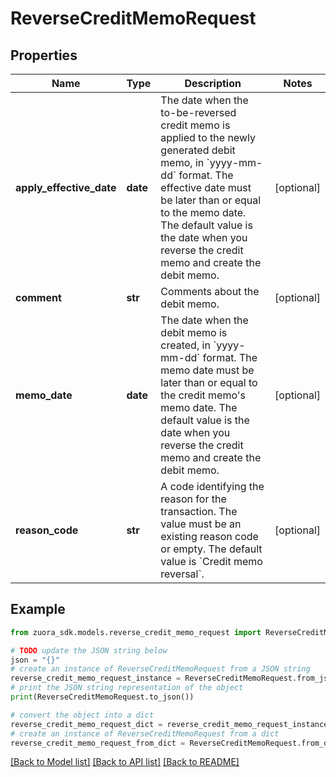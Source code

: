 # ReverseCreditMemoRequest


## Properties

Name | Type | Description | Notes
------------ | ------------- | ------------- | -------------
**apply_effective_date** | **date** | The date when the to-be-reversed credit memo is applied to the newly generated debit memo, in &#x60;yyyy-mm-dd&#x60; format. The effective date must be later than or equal to the memo date.  The default value is the date when you reverse the credit memo and create the debit memo.  | [optional] 
**comment** | **str** | Comments about the debit memo.  | [optional] 
**memo_date** | **date** | The date when the debit memo is created, in &#x60;yyyy-mm-dd&#x60; format. The memo date must be later than or equal to the credit memo&#39;s memo date.  The default value is the date when you reverse the credit memo and create the debit memo.  | [optional] 
**reason_code** | **str** | A code identifying the reason for the transaction. The value must be an existing reason code or empty. The default value is &#x60;Credit memo reversal&#x60;.  | [optional] 

## Example

```python
from zuora_sdk.models.reverse_credit_memo_request import ReverseCreditMemoRequest

# TODO update the JSON string below
json = "{}"
# create an instance of ReverseCreditMemoRequest from a JSON string
reverse_credit_memo_request_instance = ReverseCreditMemoRequest.from_json(json)
# print the JSON string representation of the object
print(ReverseCreditMemoRequest.to_json())

# convert the object into a dict
reverse_credit_memo_request_dict = reverse_credit_memo_request_instance.to_dict()
# create an instance of ReverseCreditMemoRequest from a dict
reverse_credit_memo_request_from_dict = ReverseCreditMemoRequest.from_dict(reverse_credit_memo_request_dict)
```
[[Back to Model list]](../README.md#documentation-for-models) [[Back to API list]](../README.md#documentation-for-api-endpoints) [[Back to README]](../README.md)


